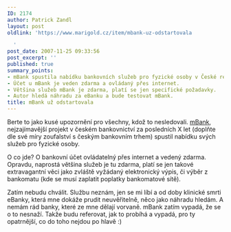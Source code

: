 ```yaml
---
ID: 2174
author: Patrick Zandl
layout: post
oldlink: 'https://www.marigold.cz/item/mbank-uz-odstartovala

  '
post_date: 2007-11-25 09:33:56
post_excerpt: ''
published: true
summary_points:
- mBank spustila nabídku bankovních služeb pro fyzické osoby v České republice.
- Účet u mBank je veden zdarma a ovládaný přes internet.
- Většina služeb mBank je zdarma, platí se jen specifické požadavky.
- Autor hledá náhradu za eBanku a bude testovat mBank.
title: mBank už odstartovala
---
```


Berte to jako kusé upozornění pro všechny, kdož to nesledovali. <a href="http://www.mbank.cz">mBank</a>, nejzajímavější projekt v českém bankovnictví za posledních X let (doplňte dle své míry zoufalství s českým bankovním trhem) spustil nabídku svých služeb pro fyzické osoby. 

O co jde? O bankovní účet ovládatelný přes internet a vedený zdarma. Opravdu, naprostá většina služeb je tu zdarma, platí se jen takové extravagantní věci jako zvláště vyžádaný elektronický výpis, či výběr z bankomatu (kde se musí zaplatit poplatky bankomatové sítě).

Zatím nebudu chválit. Službu neznám, jen se mi líbí a od doby klinické smrti eBanky, která mne dokáže prudit neuvěřitelně, něco jako náhradu hledám. A nemám rád banky, které ze mne dělají vorvaně. mBank zatím vypadá, že se o to nesnaží. Takže budu referovat, jak to probíhá a vypadá, pro ty opatrnější, co do toho nejdou po hlavě :)